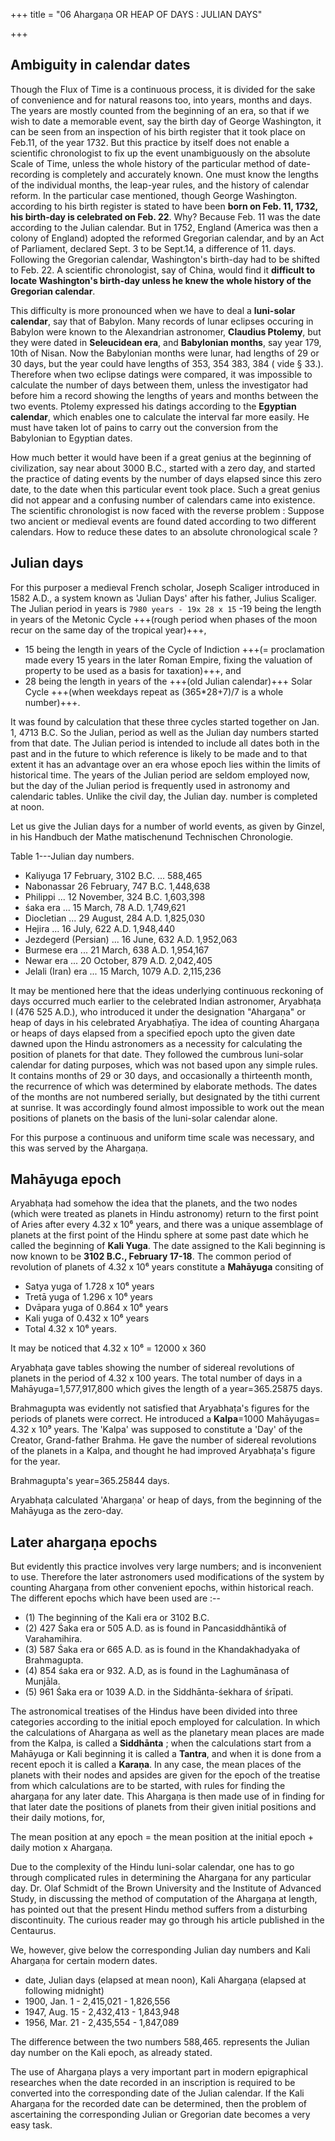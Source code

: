 +++
title = "06 Ahargaṇa OR HEAP OF DAYS : JULIAN DAYS"

+++

## Ambiguity in calendar dates

Though the Flux of Time is a continuous process, it is divided for the sake of convenience and for natural reasons too, into years, months and days. The years are mostly counted from the beginning of an era, so that if we wish to date a memorable event, say the birth day of George Washington, it can be seen from an inspection of his birth register that it took place on Feb.11, of the year 1732. But this practice by itself does not enable a scientific chronologist to fix up the event unambiguously on the absolute Scale of Time, unless the whole history of the particular method of date-recording is completely and accurately known. One must know the lengths of the individual months, the leap-year rules, and the history of calendar reform. In the particular case mentioned, though George Washington. according to his birth register is stated to have been **born on Feb. 11, 1732, his birth-day is celebrated on Feb. 22**. Why? Because Feb. 11 was the date according to the Julian calendar. But in 1752, England (America was then a colony of England) adopted the reformed Gregorian calendar, and by an Act of Parliament, declared Sept. 3 to be Sept.14, a difference of 11. days. Following the Gregorian calendar, Washington's birth-day had to be shifted to Feb. 22. A scientific chronologist, say of China, would find it **difficult to locate Washington's birth-day unless he knew the whole history of the Gregorian calendar**. 

This difficulty is more pronounced when we have to deal a **luni-solar calendar**, say that of Babylon. Many records of lunar eclipses occuring in Babylon were known to the Alexandrian astronomer, **Claudius Ptolemy**, but they were dated in **Seleucidean era**, and **Babylonian months**, say year 179, 10th of Nisan. Now the Babylonian months were lunar, had lengths of 29 or 30 days, but the year could have lengths of 353, 354 383, 384 ( vide § 33.). Therefore when two eclipse datings were compared, it was impossible to calculate the number of days between them, unless the investigator had before him a record showing the lengths of years and months between the two events. Ptolemy expressed his datings according to the **Egyptian calendar**, which enables one to calculate the interval far more easily. He must have taken lot of pains to carry out the conversion from the Babylonian to Egyptian dates. 

How much better it would have been if a great genius at the beginning of civilization, say near about 3000 B.C., started with a zero day, and started the practice of dating events by the number of days elapsed since this zero date, to the date when this particular event took place. Such a great genius did not appear and a confusing number of calendars came into existence. The scientific chronologist is now faced with the reverse problem : Suppose two ancient or medieval events are found dated according to two different calendars. How to reduce these dates to an absolute chronological scale ? 

## Julian days

For this purposer a medieval French scholar, Joseph Scaliger introduced in 1582 A.D., a system known as 'Julian Days' after his father, Julius Scaliger. The Julian period in years is `7980 years - 19x 28 x 15` 
-19 being the length in years of the Metonic Cycle +++(rough period when phases of the moon recur on the same day of the tropical year)+++, 

- 15 being the length in years of the Cycle of Indiction +++(= proclamation made every 15 years in the later Roman Empire, fixing the valuation of property to be used as a basis for taxation)+++, and 
- 28 being the length in years of the +++(old Julian calendar)+++ Solar Cycle +++(when weekdays repeat as (365*28+7)/7 is a whole number)+++. 

It was found by calculation that these three cycles started together on Jan. 1, 4713 B.C. So the Julian, period as well as the Julian day numbers started from that date. The Julian period is intended to include all dates both in the past and in the future to which reference is likely to be made and to that extent it has an advantage over an era whose epoch lies within the limits of historical time. The years of the Julian period are seldom employed now, but the day of the Julian period is frequently used in astronomy and calendaric tables. Unlike the civil day, the Julian day. number is completed at noon. 

Let us give the Julian days for a number of world events, as given by Ginzel, in his Handbuch der Mathe matischenund Technischen Chronologie. 

Table 1---Julian day numbers.  

- Kaliyuga 17 February, 3102 B.C. ... 588,465 
- Nabonassar 26 February, 747 B.C. 1,448,638 
- Philippi ... 12 November, 324 B.C. 1,603,398 
- śaka era ... 15 March, 78 A.D. 1,749,621 
- Diocletian ... 29 August, 284 A.D. 1,825,030 
- Hejira ... 16 July, 622 A.D. 1,948,440 
- Jezdegerd (Persian) ... 16 June, 632 A.D. 1,952,063 
- Burmese era ... 21 March, 638 A.D. 1,954,167 
- Newar era ... 20 October, 879 A.D. 2,042,405 
- Jelali (Iran) era ... 15 March, 1079 A.D. 2,115,236  

It may be mentioned here that the ideas underlying continuous reckoning of days occurred much earlier to the celebrated Indian astronomer, Aryabhaṭa I (476 525 A.D.), who introduced it under the designation "Ahargaṇa" or heap of days in his celebrated Aryabhaṭīya. The idea of counting Ahargaṇa or heaps of days elapsed from a specified epoch upto the given date dawned upon the Hindu astronomers as a necessity for calculating the position of planets for that date. They followed the cumbrous luni-solar calendar for dating purposes, which was not based upon any simple rules. It contains months of 29 or 30 days, and occasionally a thirteenth month, the recurrence of which was determined by elaborate methods. The dates of the months are not numbered serially, but designated by the tithi current at sunrise. It was accordingly found almost impossible to work out the mean positions of planets on the basis of the luni-solar calendar alone. 

For this purpose a continuous and uniform time scale was necessary, and this was served by the Ahargaṇa. 

## Mahāyuga epoch

Aryabhaṭa had somehow the idea that the planets, and the two nodes (which were treated as planets in Hindu astronomy) return to the first point of Aries after every 4.32 x 10⁶ years, and there was a unique assemblage of planets at the first point of the Hindu sphere at some past date which he called the beginning of **Kali Yuga**. The date assigned to the Kali beginning is now known to be **3102 B.C., February 17-18**. The common period of revolution of planets of 4.32 x 10⁶ years constitute a **Mahāyuga** consiting of 

- Satya yuga of 1.728 x 10⁶ years 
- Tretā yuga of 1.296 x 10⁶ years 
- Dvāpara yuga of 0.864 x 10⁶ years 
- Kali yuga of 0.432 x 10⁶ years 
- Total 4.32 x 10⁶ years. 

It may be noticed that 4.32 x 10⁶ = 12000 x 360 

Aryabhaṭa gave tables showing the number of sidereal revolutions of planets in the period of 4.32 x 100 years. The total number of days in a Mahāyuga=1,577,917,800 which gives the length of a year=365.25875 days. 

Brahmagupta was evidently not satisfied that Aryabhaṭa's figures for the periods of planets were correct. He introduced a **Kalpa**=1000 Mahāyugas= 4.32 x 10⁹ years. The 'Kalpa' was supposed to constitute a 'Day' of the Creator, Grand-father Brahma. He gave the number of sidereal revolutions of the planets in a Kalpa, and thought he had improved Aryabhața's figure for the year.

Brahmagupta's year=365.25844 days.

Aryabhaṭa calculated 'Ahargaṇa' or heap of days, from the beginning of the Mahāyuga as the zero-day.

## Later ahargaṇa epochs

But evidently this practice involves very large numbers; and is inconvenient to use. Therefore the later astronomers used modifications of the system by counting Ahargaṇa from other convenient epochs, within historical reach. The different epochs which have been used are :-- 

- (1) The beginning of the Kali era or 3102 B.C. 
- (2) 427 Śaka era or 505 A.D. as is found in Pancasiddhāntikā of Varahamihira. 
- (3) 587 Śaka era or 665 A.D. as is found in the Khandakhadyaka of Brahmagupta. 
- (4) 854 śaka era or 932. A.D, as is found in the Laghumānasa of Munjāla. 
- (5) 961 Śaka era or 1039 A.D. in the Siddhānta-śekhara of śrīpati. 

The astronomical treatises of the Hindus have been divided into three categories according to the initial epoch employed for calculation. In which the calculations of Ahargaṇa as well as the planetary mean places are made from the Kalpa, is called a **Siddhānta** ; when the calculations start from a Mahāyuga or Kali beginning it is called a **Tantra**, and when it is done from a recent epoch it is called a **Karaṇa**. In any case, the mean places of the planets with their nodes and apsides are given for the epoch of the treatise from which calculations are to be started, with rules for finding the ahargaṇa for any later date. This Ahargaṇa is then made use of in finding for that later date the positions of planets from their given initial positions and their daily motions, for, 

The mean position at any epoch = the mean position at the initial epoch + daily motion x Ahargaṇa. 

Due to the complexity of the Hindu luni-solar calendar, one has to go through complicated rules in determining the Ahargaṇa for any particular day. Dr. Olaf Schmidt of the Brown University and the Institute of Advanced Study, in discussing the method of computation of the Ahargaṇa at length, has pointed out that the present Hindu method suffers from a disturbing discontinuity. The curious reader may go through his article published in the Centaurus. 

We, however, give below the corresponding Julian day numbers and Kali Ahargaṇa for certain modern dates. 

- date, Julian days (elapsed at mean noon),  Kali Ahargaṇa (elapsed at following midnight)
- 1900, Jan. 1 -  2,415,021 - 1,826,556
- 1947, Aug. 15 - 2,432,413 -  1,843,948
- 1956, Mar. 21 - 2,435,554 - 1,847,089 

The difference between the two numbers 588,465. represents the Julian day number on the Kali epoch, as already stated. 

The use of Ahargaṇa plays a very important part in modern epigraphical researches when the date recorded in an inscription is required to be converted into the corresponding date of the Julian calendar. If the Kali Ahargaṇa for the recorded date can be determined, then the problem of ascertaining the corresponding Julian or Gregorian date becomes a very easy task. 

